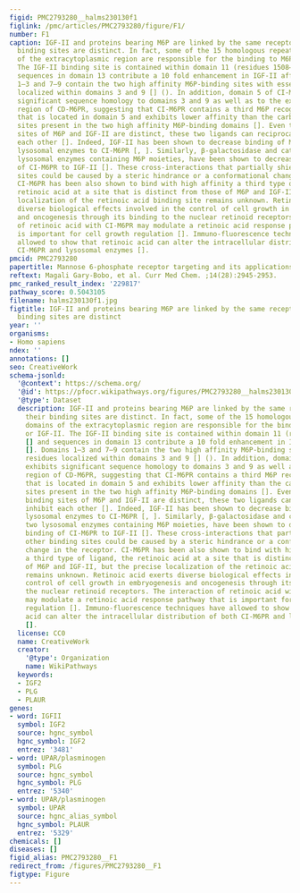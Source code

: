 ```yaml
---
figid: PMC2793280__halms230130f1
figlink: /pmc/articles/PMC2793280/figure/F1/
number: F1
caption: IGF-II and proteins bearing M6P are linked by the same receptor but their
  binding sites are distinct. In fact, some of the 15 homologous repeating domains
  of the extracytoplasmic region are responsible for the binding to M6P or IGF-II.
  The IGF-II binding site is contained within domain 11 (residues 1508–1566) [] and
  sequences in domain 13 contribute a 10 fold enhancement in IGF-II affinity []. Domains
  1–3 and 7–9 contain the two high affinity M6P-binding sites with essential residues
  localized within domains 3 and 9 [] (). In addition, domain 5 of CI-M6PR exhibits
  significant sequence homology to domains 3 and 9 as well as to the extracytoplasmic
  region of CD-M6PR, suggesting that CI-M6PR contains a third M6P recognition site
  that is located in domain 5 and exhibits lower affinity than the carbohydrate-binding
  sites present in the two high affinity M6P-binding domains []. Even though the binding
  sites of M6P and IGF-II are distinct, these two ligands can reciprocally inhibit
  each other []. Indeed, IGF-II has been shown to decrease binding of M6P-bearing
  lysosomal enzymes to CI-M6PR [, ]. Similarly, β-galactosidase and cathepsin D, two
  lysosomal enzymes containing M6P moieties, have been shown to decrease the binding
  of CI-M6PR to IGF-II []. These cross-interactions that partially shield other binding
  sites could be caused by a steric hindrance or a conformational change in the receptor.
  CI-M6PR has been also shown to bind with high affinity a third type of ligand, the
  retinoic acid at a site that is distinct from those of M6P and IGF-II, but the precise
  localization of the retinoic acid binding site remains unknown. Retinoic acid exerts
  diverse biological effects involved in the control of cell growth in embryogenesis
  and oncogenesis through its binding to the nuclear retinoid receptors. The interaction
  of retinoic acid with CI-M6PR may modulate a retinoic acid response pathway that
  is important for cell growth regulation []. Immuno-fluorescence techniques have
  allowed to show that retinoic acid can alter the intracellular distribution of both
  CI-M6PR and lysosomal enzymes [].
pmcid: PMC2793280
papertitle: Mannose 6-phosphate receptor targeting and its applications in human diseases.
reftext: Magali Gary-Bobo, et al. Curr Med Chem. ;14(28):2945-2953.
pmc_ranked_result_index: '229817'
pathway_score: 0.5043105
filename: halms230130f1.jpg
figtitle: IGF-II and proteins bearing M6P are linked by the same receptor but their
  binding sites are distinct
year: ''
organisms:
- Homo sapiens
ndex: ''
annotations: []
seo: CreativeWork
schema-jsonld:
  '@context': https://schema.org/
  '@id': https://pfocr.wikipathways.org/figures/PMC2793280__halms230130f1.html
  '@type': Dataset
  description: IGF-II and proteins bearing M6P are linked by the same receptor but
    their binding sites are distinct. In fact, some of the 15 homologous repeating
    domains of the extracytoplasmic region are responsible for the binding to M6P
    or IGF-II. The IGF-II binding site is contained within domain 11 (residues 1508–1566)
    [] and sequences in domain 13 contribute a 10 fold enhancement in IGF-II affinity
    []. Domains 1–3 and 7–9 contain the two high affinity M6P-binding sites with essential
    residues localized within domains 3 and 9 [] (). In addition, domain 5 of CI-M6PR
    exhibits significant sequence homology to domains 3 and 9 as well as to the extracytoplasmic
    region of CD-M6PR, suggesting that CI-M6PR contains a third M6P recognition site
    that is located in domain 5 and exhibits lower affinity than the carbohydrate-binding
    sites present in the two high affinity M6P-binding domains []. Even though the
    binding sites of M6P and IGF-II are distinct, these two ligands can reciprocally
    inhibit each other []. Indeed, IGF-II has been shown to decrease binding of M6P-bearing
    lysosomal enzymes to CI-M6PR [, ]. Similarly, β-galactosidase and cathepsin D,
    two lysosomal enzymes containing M6P moieties, have been shown to decrease the
    binding of CI-M6PR to IGF-II []. These cross-interactions that partially shield
    other binding sites could be caused by a steric hindrance or a conformational
    change in the receptor. CI-M6PR has been also shown to bind with high affinity
    a third type of ligand, the retinoic acid at a site that is distinct from those
    of M6P and IGF-II, but the precise localization of the retinoic acid binding site
    remains unknown. Retinoic acid exerts diverse biological effects involved in the
    control of cell growth in embryogenesis and oncogenesis through its binding to
    the nuclear retinoid receptors. The interaction of retinoic acid with CI-M6PR
    may modulate a retinoic acid response pathway that is important for cell growth
    regulation []. Immuno-fluorescence techniques have allowed to show that retinoic
    acid can alter the intracellular distribution of both CI-M6PR and lysosomal enzymes
    [].
  license: CC0
  name: CreativeWork
  creator:
    '@type': Organization
    name: WikiPathways
  keywords:
  - IGF2
  - PLG
  - PLAUR
genes:
- word: IGFII
  symbol: IGF2
  source: hgnc_symbol
  hgnc_symbol: IGF2
  entrez: '3481'
- word: UPAR/plasminogen
  symbol: PLG
  source: hgnc_symbol
  hgnc_symbol: PLG
  entrez: '5340'
- word: UPAR/plasminogen
  symbol: UPAR
  source: hgnc_alias_symbol
  hgnc_symbol: PLAUR
  entrez: '5329'
chemicals: []
diseases: []
figid_alias: PMC2793280__F1
redirect_from: /figures/PMC2793280__F1
figtype: Figure
---
```

